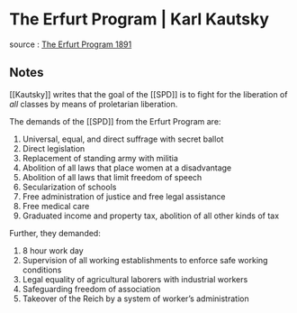 # The Erfurt Program | Karl Kautsky

source
: [The Erfurt Program 1891](https://www.marxists.org/history/international/social-democracy/1891/erfurt-program.htm)


<a id="orgc447a82"></a>

## Notes

[[Kautsky]] writes that the goal of the [[SPD]] is to fight for the liberation of _all_ classes by means of proletarian liberation.

The demands of the [[SPD]] from the Erfurt Program are:

1.  Universal, equal, and direct suffrage with secret ballot
2.  Direct legislation
3.  Replacement of standing army with militia
4.  Abolition of all laws that place women at a disadvantage
5.  Abolition of all laws that limit freedom of speech
6.  Secularization of schools
7.  Free administration of justice and free legal assistance
8.  Free medical care
9.  Graduated income and property tax, abolition of all other kinds of tax

Further, they demanded:

1.  8 hour work day
2.  Supervision of all working establishments to enforce safe working conditions
3.  Legal equality of agricultural laborers with industrial workers
4.  Safeguarding freedom of association
5.  Takeover of the Reich by a system of worker&rsquo;s administration
